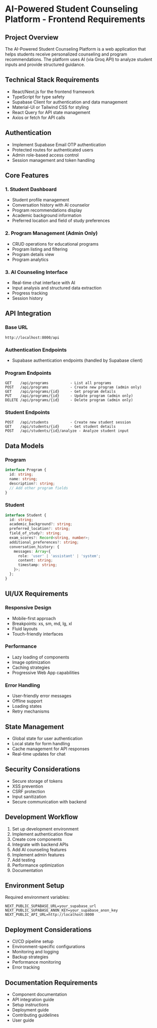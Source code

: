 # AI-Powered Student Counseling Platform - Frontend Requirements

## Project Overview
The AI-Powered Student Counseling Platform is a web application that helps students receive personalized counseling and program recommendations. The platform uses AI (via Groq API) to analyze student inputs and provide structured guidance.

## Technical Stack Requirements
- React/Next.js for the frontend framework
- TypeScript for type safety
- Supabase Client for authentication and data management
- Material-UI or Tailwind CSS for styling
- React Query for API state management
- Axios or fetch for API calls

## Authentication
- Implement Supabase Email OTP authentication
- Protected routes for authenticated users
- Admin role-based access control
- Session management and token handling

## Core Features

### 1. Student Dashboard
- Student profile management
- Conversation history with AI counselor
- Program recommendations display
- Academic background information
- Preferred location and field of study preferences

### 2. Program Management (Admin Only)
- CRUD operations for educational programs
- Program listing and filtering
- Program details view
- Program analytics

### 3. AI Counseling Interface
- Real-time chat interface with AI
- Input analysis and structured data extraction
- Progress tracking
- Session history

## API Integration

### Base URL
```
http://localhost:8000/api
```

### Authentication Endpoints
- Supabase authentication endpoints (handled by Supabase client)

### Program Endpoints
```
GET    /api/programs          - List all programs
POST   /api/programs          - Create new program (admin only)
GET    /api/programs/{id}     - Get program details
PUT    /api/programs/{id}     - Update program (admin only)
DELETE /api/programs/{id}     - Delete program (admin only)
```

### Student Endpoints
```
POST   /api/students          - Create new student session
GET    /api/students/{id}     - Get student details
POST   /api/students/{id}/analyze - Analyze student input
```

## Data Models

### Program
```typescript
interface Program {
  id: string;
  name: string;
  description?: string;
  // Add other program fields
}
```

### Student
```typescript
interface Student {
  id: string;
  academic_background?: string;
  preferred_location?: string;
  field_of_study?: string;
  exam_scores?: Record<string, number>;
  additional_preferences?: string;
  conversation_history: {
    messages: Array<{
      role: 'user' | 'assistant' | 'system';
      content: string;
      timestamp: string;
    }>;
  };
}
```

## UI/UX Requirements

### Responsive Design
- Mobile-first approach
- Breakpoints: xs, sm, md, lg, xl
- Fluid layouts
- Touch-friendly interfaces


### Performance
- Lazy loading of components
- Image optimization
- Caching strategies
- Progressive Web App capabilities

### Error Handling
- User-friendly error messages
- Offline support
- Loading states
- Retry mechanisms

## State Management
- Global state for user authentication
- Local state for form handling
- Cache management for API responses
- Real-time updates for chat


## Security Considerations
- Secure storage of tokens
- XSS prevention
- CSRF protection
- Input sanitization
- Secure communication with backend

## Development Workflow
1. Set up development environment
2. Implement authentication flow
3. Create core components
4. Integrate with backend APIs
5. Add AI counseling features
6. Implement admin features
7. Add testing
8. Performance optimization
9. Documentation

## Environment Setup
Required environment variables:
```
NEXT_PUBLIC_SUPABASE_URL=your_supabase_url
NEXT_PUBLIC_SUPABASE_ANON_KEY=your_supabase_anon_key
NEXT_PUBLIC_API_URL=http://localhost:8000
```

## Deployment Considerations
- CI/CD pipeline setup
- Environment-specific configurations
- Monitoring and logging
- Backup strategies
- Performance monitoring
- Error tracking

## Documentation Requirements
- Component documentation
- API integration guide
- Setup instructions
- Deployment guide
- Contributing guidelines
- User guide 